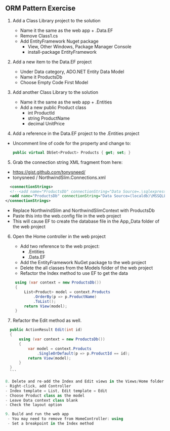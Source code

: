 ## ORM Pattern Exercise

1. Add a Class Library project to the solution
   - Name it the same as the web app + .Data.EF
   - Remove Class1.cs
   - Add EntityFramework Nuget package
     + View, Other Windows, Package Manager Console
     + install-package EntityFramework

2. Add a new item to the Data.EF project
   - Under Data category, ADO.NET Entity Data Model
   - Name it ProductsDb
   - Choose Empty Code First Model

3. Add another Class Library to the solution
   - Name it the same as the web app + .Entities
   - Add a new public Product class
     + int ProductId
     + string ProductName
     + decimal UnitPrice

4. Add a reference in the Data.EF project
   to the .Entities project
  - Uncomment line of code for the property and change to:

    ```csharp
    public virtual DbSet<Product> Products { get; set; }
    ```

5. Grab the connection string XML fragment from here:
  - https://gist.github.com/tonysneed/
  - tonysneed / NorthwindSlim.Connections.xml

  ```xml
	<connectionStrings>
    <!--<add name="ProductsDb" connectionString="Data Source=.\sqlexpress;Initial Catalog=ProductsDb;Integrated Security=True;MultipleActiveResultSets=True" providerName="System.Data.SqlClient" />-->
    <add name="ProductsDb" connectionString="Data Source=(localdb)\MSSQLLocalDB;AttachDbFilename=|DataDirectory|\ProductsDb.mdf;Integrated Security=True" providerName="System.Data.SqlClient" />
  </connectionStrings>
  ```
  - Replace NorthwindSlim and NorthwindSlimContext with ProductsDb
  - Paste this into the web.config file in the web project
  - This will cause EF to create the database file in the App_Data folder of the web project

6. Open the Home controller in the web project
   - Add two reference to the web project:
     + .Entities
     + .Data.EF
   - Add the EntityFramework NuGet package to the web project
   - Delete the all classes from the Models folder of the web project
   - Refactor the Index method to use EF to get the data

   ```csharp
    using (var context = new ProductsDb())
    {
        List<Product> model = context.Products
            .OrderBy(p => p.ProductName)
            .ToList();
        return View(model);
    }
    ```

7. Refactor the Edit method as well.

  ```csharp
    public ActionResult Edit(int id)
    {
        using (var context = new ProductsDb())
        {
            var model = context.Products
                .SingleOrDefault(p => p.ProductId == id);
            return View(model); 
        }
    }
    ```

8. Delete and re-add the Index and Edit views in the Views/Home folder.
  - Right-click, add Controller
  - Index template = List, Edit template = Edit
  - Choose Product class as the model
  - Leave Data context class blank
  - Check the layout option

9. Build and run the web app
   - You may need to remove from HomeController: using 
   - Set a breakpoint in the Index method













  
